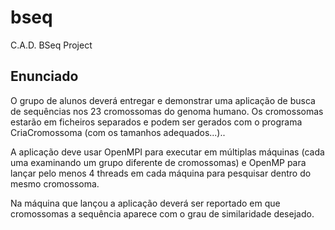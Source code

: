 # bseq
C.A.D. BSeq Project

## Enunciado
O grupo de alunos deverá entregar e demonstrar uma aplicação de busca de sequências nos 23 cromossomas do genoma humano. Os cromossomas estarão em ficheiros separados e podem ser gerados com o programa CriaCromossoma (com os tamanhos adequados...)..

A aplicação deve usar OpenMPI para executar em múltiplas máquinas (cada uma examinando um grupo diferente de cromossomas) e OpenMP para lançar pelo menos 4 threads em cada máquina para pesquisar dentro do mesmo cromossoma.

Na máquina que lançou a aplicação deverá ser reportado em que cromossomas a sequência aparece com o grau de similaridade desejado.
